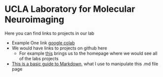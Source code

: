 # UCLA Laboratory for Molecular Neuroimaging #

Here you can find links to projects in our lab
* Example One link 
[google colab](https://colab.research.google.com/drive/1t89nutxl23vKDcSRwXDW6XPSBDbma-DT?authuser=1#scrollTo=jnXFJivXVhuV)
* We would have links to projects on github here
  * For example [this](https://github.com/LondonLMN) brings us to the homepage where we would see all of the labs projects 
* [This is a basic guide to Markdown](https://guides.github.com/features/mastering-markdown/), what I use to manipulate this .md file page
